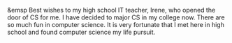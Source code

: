 <p>&emsp Best wishes to my high school IT teacher, Irene, who opened the door of CS for me. 
I have decided to major CS in my college now. There are so much fun in computer science. 
It is very fortunate that I met here in high school and found computer science my life pursuit.
</p>